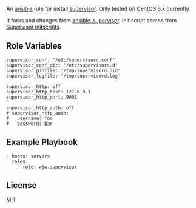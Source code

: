 
An [ansible](http://ansibleworks.com) role for install [supervisor](http://supervisord.org/). Only tested on CentOS 6.x currently.

It forks and changes from [ansible-supervisor](https://github.com/eggsby/ansible-supervisor). Init script comes from [Supervisor initscripts](https://github.com/Supervisor/initscripts).




Role Variables
--------------

```
supervisor_conf: '/etc/supervisord.conf'
supervisor_conf_dir: '/etc/supervisord.d'
supervisor_pidfile: '/tmp/supervisord.pid'
supervisor_logfile: '/tmp/supervisord.log'

supervisor_http: off
supervisor_http_host: 127.0.0.1
supervisor_http_port: 9001

supervisor_http_auth: off
# supervisor_http_auth:
#   username: foo
#   password: bar

```



Example Playbook
----------------

    - hosts: servers
      roles:
        - role: wjw.supervisor


License
-------

MIT


